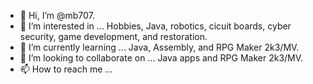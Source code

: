 - 👋 Hi, I’m @mb707.
- 👀 I’m interested in ... Hobbies, Java, robotics, cicuit boards, cyber security, game development, and restoration.
- 🌱 I’m currently learning ... Java, Assembly, and RPG Maker 2k3/MV.
- 💞️ I’m looking to collaborate on ... Java apps and RPG Maker 2k3/MV.
- 📫 How to reach me ...

<!---
mb707/mb707 is a ✨ special ✨ repository because its `README.md` (this file) appears on your GitHub profile.
You can click the Preview link to take a look at your changes.
--->
